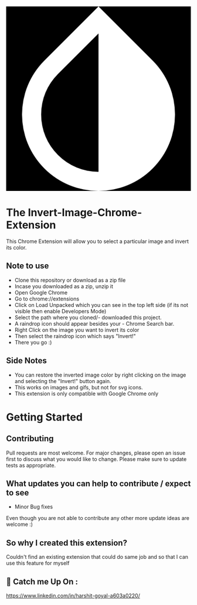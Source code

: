 ![Logo](https://raw.githubusercontent.com/simplekind/Invert-Image-Chrome-Extension/master/logo.png)

# The Invert-Image-Chrome-Extension

This Chrome Extension will allow you to select a particular image and invert its color.

## Note to use 

- Clone this repository or download as a zip file
- Incase you downloaded as a zip, unzip it
- Open Google Chrome
- Go to chrome://extensions
- Click on Load Unpacked which you can see in the top left side (if its not visible then enable Developers Mode)
- Select the path where you cloned/- downloaded this project.
- A raindrop icon should appear besides your - Chrome Search bar.
- Right Click on the image you want to invert its color
- Then select the raindrop icon which says "Invert!"
- There you go :)

## Side Notes

- You can restore the inverted image color by right clicking on the image and selecting the "Invert!" button again.
- This works on images and gifs, but not for svg icons. 
- This extension is only compatible with Google Chrome only

# Getting Started 

## Contributing
Pull requests are most welcome.
 For major changes, please open an issue first to discuss what you would like to change.
Please make sure to update tests as appropriate.

## What updates you can help to contribute  / expect to see  

- Minor Bug fixes 

Even though you are not able to contribute any other more update ideas are welcome :) 

## So why I created this extension?
Couldn't find an existing extension that could do same job and so that I can use this feature for myself

## 🚀 Catch me Up On :

https://www.linkedin.com/in/harshit-goyal-a603a0220/